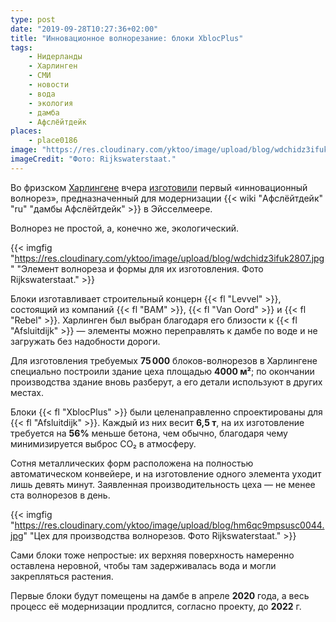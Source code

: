 ```yaml
---
type: post
date: "2019-09-28T10:27:36+02:00"
title: "Инновационное волнорезание: блоки XblocPlus"
tags:
    - Нидерланды
    - Харлинген
    - СМИ
    - новости
    - вода
    - экология
    - дамба
    - Афслёйтдейк
places:
    - place0186
image: "https://res.cloudinary.com/yktoo/image/upload/blog/wdchidz3ifuk2807.jpg"
imageCredit: "Фото: Rijkswaterstaat."
---
```


Во фризском [Харлингене](0207) вчера [изготовили](https://www.rijkswaterstaat.nl/nieuws/2019/09/productiefaciliteit-levvel-blocs-in-harlingen-officieel-geopend.aspx) первый «инновационный волнорез», предназначенный для модернизации {{< wiki "Афслёйтдейк" "ru" "дамбы Афслёйтдейк" >}} в Эйсселмеере.

Волнорез не простой, а, конечно же, экологический.

<!--more-->

{{< imgfig "https://res.cloudinary.com/yktoo/image/upload/blog/wdchidz3ifuk2807.jpg" "Элемент волнореза и формы для их изготовления. Фото Rijkswaterstaat." >}}

Блоки изготавливает строительный концерн {{< fl "Levvel" >}}, состоящий из компаний {{< fl "BAM" >}}, {{< fl "Van Oord" >}} и {{< fl "Rebel" >}}. Харлинген был выбран благодаря его близости к {{< fl "Afsluitdijk" >}} — элементы можно переправлять к дамбе по воде и не загружать без надобности дороги.

Для изготовления требуемых **75 000** блоков-волнорезов в Харлингене специально построили здание цеха площадью **4000 м²**; по окончании производства здание вновь разберут, а его детали используют в других местах.

Блоки {{< fl "XblocPlus" >}} были целенаправленно спроектированы для {{< fl "Afsluitdijk" >}}. Каждый из них весит **6,5 т**, на их изготовление требуется на **56%** меньше бетона, чем обычно, благодаря чему минимизируется выброс CO₂ в атмосферу.

Сотня металлических форм расположена на полностью автоматическом конвейере, и на изготовление одного элемента уходит лишь девять минут. Заявленная производительность цеха — не менее ста волнорезов в день.

{{< imgfig "https://res.cloudinary.com/yktoo/image/upload/blog/hm6qc9mpsusc0044.jpg" "Цех для производства волнорезов. Фото Rijkswaterstaat." >}}

Сами блоки тоже непростые: их верхняя поверхность намеренно оставлена неровной, чтобы там задерживалась вода и могли закрепляться растения.

Первые блоки будут помещены на дамбе в апреле **2020** года, а весь процесс её модернизации продлится, согласно проекту, до **2022** г.
